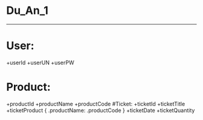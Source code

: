 # Du_An_1
------------------------------------
# User:
  +userId
  +userUN
  +userPW
# Product:
  +productId
  +productName
  +productCode
#Ticket:
  +ticketId
  +ticketTitle
  +ticketProduct
    {
      .productName:
      .productCode
    }
  +ticketDate
  +ticketQuantity
